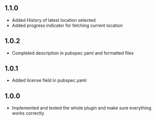 ## 1.1.0

* Added History of latest location selected
* Added progress indicator for fetching current location

## 1.0.2

* Completed description in pubspec.yaml and formatted files

## 1.0.1

* Added license field in pubspec.yaml

## 1.0.0

* Implemented and tested the whole plugin and make sure everything works correctly